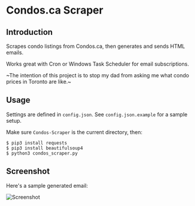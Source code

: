 # Condos.ca Scraper

## Introduction

Scrapes condo listings from Condos.ca, then generates and sends HTML emails.

Works great with Cron or Windows Task Scheduler for email subscriptions.

~The intention of this project is to stop my dad from asking me what condo prices in Toronto are like.~

## Usage

Settings are defined in `config.json`. See `config.json.example` for a sample setup.

Make sure `Condos-Scraper` is the current directory, then:

```
$ pip3 install requests
$ pip3 install beautifulsoup4
$ python3 condos_scraper.py
```

## Screenshot

Here's a sample generated email:

![Screenshot](http://andrewwang.ca/static/20170820/screenshot.png)
